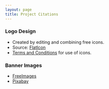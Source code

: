 ```yaml
---
layout: page
title: Project Citations
---
```


### Logo Design
 - Created by editing and combining free icons.
 - Source: [FlatIcon](https://www.flaticon.com/)
 - [Terms and Conditions](https://profile.flaticon.com/license/free) for use of icons.

### Banner Images
 - [FreeImages](https://www.freeimages.com/)
 - [Pixabay](https://pixabay.com/)

